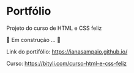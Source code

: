 # Portfólio

Projeto do curso de HTML e CSS feliz  

:construction: Em construção ... :construction:

Link do portifólio: https://ianasampaio.github.io/

Curso: https://bityli.com/curso-html-e-css-feliz
